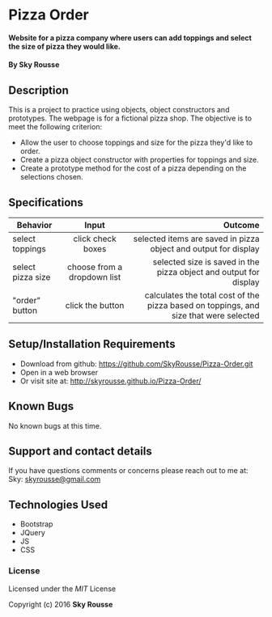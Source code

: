 # Pizza Order

#### Website for a pizza company where users can add toppings and select the size of pizza they would like.

#### By Sky Rousse

## Description

This is a project to practice using objects, object constructors and prototypes. The webpage is for a fictional pizza shop. The objective is to meet the following criterion:

* Allow the user to choose toppings and size for the pizza they'd like to order.
* Create a pizza object constructor with properties for toppings and size.
* Create a prototype method for the cost of a pizza depending on the selections chosen.

## Specifications
| Behavior        | Input           | Outcome  |
| ------------- |:-------------:| -----:|
| select toppings | click check boxes | selected items are saved in pizza object and output for display |
| select pizza size | choose from a dropdown list | selected size is saved in the pizza object and output for display |  
| "order" button | click the button | calculates the total cost of the pizza based on toppings, and size that were selected |


## Setup/Installation Requirements

* Download from github: https://github.com/SkyRousse/Pizza-Order.git
* Open in a web browser
* Or visit site at: http://skyrousse.github.io/Pizza-Order/

## Known Bugs
No known bugs at this time.


## Support and contact details
If you have questions comments or concerns please reach out to me at:
Sky: skyrousse@gmail.com

## Technologies Used

* Bootstrap
* JQuery
* JS
* CSS

### License

Licensed under the _MIT_ License

Copyright (c) 2016 **Sky Rousse**
